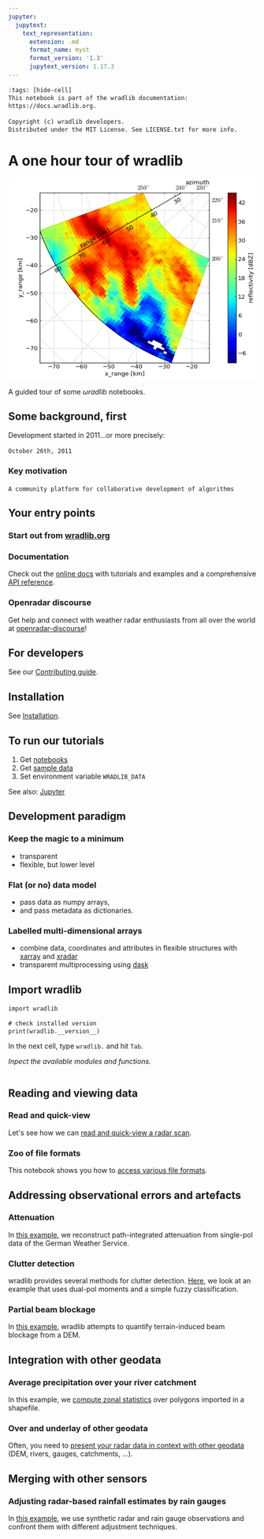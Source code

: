 ```yaml
---
jupyter:
  jupytext:
    text_representation:
      extension: .md
      format_name: myst
      format_version: '1.3'
      jupytext_version: 1.17.3
---
```


```{raw-cell}
:tags: [hide-cell]
This notebook is part of the wradlib documentation: https://docs.wradlib.org.

Copyright (c) wradlib developers.
Distributed under the MIT License. See LICENSE.txt for more info.
```

# A one hour tour of wradlib

![caption](../files/cover_image.png)

A guided tour of some $\omega radlib$ notebooks.

## Some background, first

Development started in 2011...or more precisely:

`October 26th, 2011`

### Key motivation

`A community platform for collaborative development of algorithms`

## Your entry points

### Start out from [wradlib.org](https://wradlib.org)

### Documentation

Check out the [online docs](https://docs.wradlib.org/) with tutorials and examples and a comprehensive [API reference](../../reference).

### Openradar discourse

Get help and connect with weather radar enthusiasts from all over the world at [openradar-discourse](https://openradar.discourse.group)!

## For developers

See our [Contributing guide](../../dev_guide).

## Installation

See [Installation](../../installation).

## To run our tutorials

1. Get [notebooks](https://github.com/wradlib/wradlib-notebooks)
2. Get [sample data](https://github.com/wradlib/wradlib-data)
3. Set environment variable `WRADLIB_DATA`

See also: [Jupyter](../../jupyter)

## Development paradigm

### Keep the magic to a minimum

- transparent
- flexible, but lower level

### Flat (or no) data model

- pass data as numpy arrays,
- and pass metadata as dictionaries.

### Labelled multi-dimensional arrays


- combine data, coordinates and attributes in flexible structures with [xarray](https://docs.xarray.dev/en/stable/) and [xradar](https://docs.openradarscience.org/projects/xradar/en/stable/)
- transparent multiprocessing using [dask](https://docs.dask.org/en/stable/)

## Import wradlib

```{code-cell} python
import wradlib
```

```{code-cell} python
# check installed version
print(wradlib.__version__)
```

In the next cell, type `wradlib.` and hit `Tab`.

*Inpect the available modules and functions.*

```{code-cell} python
```

## Reading and viewing data

### Read and quick-view
Let's see how we can [read and quick-view a radar scan](../visualisation/plot_ppi).

### Zoo of file formats
This notebook shows you how to [access various file formats](../fileio/fileio).

## Addressing observational errors and artefacts

### Attenuation

In [this example](../attenuation/attenuation), we reconstruct path-integrated attenuation from single-pol data of the German Weather Service.

### Clutter detection

wradlib provides several methods for clutter detection. [Here](../classify/fuzzy_echo), we look at an example that uses dual-pol moments and a simple fuzzy classification.

### Partial beam blockage

In [this example](../beamblockage/beamblockage), wradlib attempts to quantify terrain-induced beam blockage from a DEM.

## Integration with other geodata

### Average precipitation over your river catchment

In this example, we [compute zonal statistics](../zonalstats/zonalstats_quickstart) over polygons imported in a shapefile.

### Over and underlay of other geodata

Often, you need to [present your radar data in context with other geodata](../visualisation/gis_overlay) (DEM, rivers, gauges, catchments, ...).

## Merging with other sensors

### Adjusting radar-based rainfall estimates by rain gauges

In [this example](../multisensor/gauge_adjustment), we use synthetic radar and rain gauge observations and confront them with different adjustment techniques.
